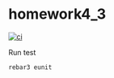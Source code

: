 # homework4_3

[![ci](https://github.com/7006/homework4_3/actions/workflows/ci.yml/badge.svg?branch=main&event=push)](https://github.com/7006/homework4_3/actions/workflows/ci.yml)

Run test

```bash
rebar3 eunit
```
